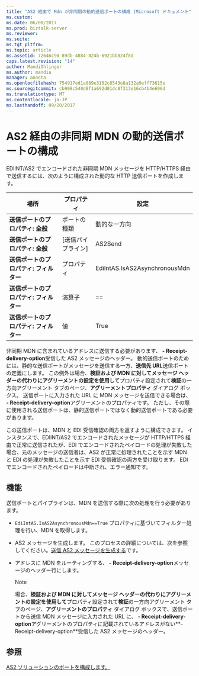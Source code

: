 ```yaml
---
title: "AS2 経由で Mdn が非同期の動的送信ポートの構成 |Microsoft ドキュメント"
ms.custom: 
ms.date: 06/08/2017
ms.prod: biztalk-server
ms.reviewer: 
ms.suite: 
ms.tgt_pltfrm: 
ms.topic: article
ms.assetid: 72646c90-89db-4884-824b-6921bb824f8d
caps.latest.revision: "14"
author: MandiOhlinger
ms.author: mandia
manager: anneta
ms.openlocfilehash: 754917ed1a089e3182c8543e8a132a9eff73615e
ms.sourcegitcommit: cb908c540d8f1a692d01dc8f313e16cb4b4e696d
ms.translationtype: MT
ms.contentlocale: ja-JP
ms.lasthandoff: 09/20/2017
---
```

# <a name="configuring-a-dynamic-send-port-for-asynchronous-mdns-over-as2"></a>AS2 経由の非同期 MDN の動的送信ポートの構成
EDIINT/AS2 でエンコードされた非同期 MDN メッセージを HTTP/HTTPS 経由で送信するには、次のように構成された動的な HTTP 送信ポートを作成します。  
  
|場所|プロパティ|設定|  
|--------------|--------------|-------------|  
|**送信ポートのプロパティ: 全般**|ポートの種類|動的な一方向|  
|**送信ポートのプロパティ: 全般**|[送信パイプライン]|AS2Send|  
|**送信ポートのプロパティ: フィルター**|プロパティ|EdiIntAS.IsAS2AsynchronousMdn|  
|**送信ポートのプロパティ: フィルター**|演算子|==|  
|**送信ポートのプロパティ: フィルター**|値|True|  
  
 非同期 MDN に含まれているアドレスに送信する必要があります、 **- Receipt-delivery-option**受信した AS2 メッセージのヘッダー。 動的送信ポートのためには、静的な送信ポートがメッセージを送信する一方、**送信先 URL**送信ポートの定義にします。 この例外は場合、**検証および MDN に対してメッセージ ヘッダーの代わりにアグリーメントの設定を使用して**プロパティ設定されて**検証**の一方向アグリーメント タブのページ、**アグリーメントプロパティ** ダイアログ ボックス。 送信ポートに入力された URL に MDN メッセージを送信できる場合は、 **- Receipt-delivery-option**アグリーメントのプロパティです。 ただし、その際に使用される送信ポートは、静的送信ポートではなく動的送信ポートである必要があります。  
  
 この送信ポートは、MDN と EDI 受信確認の両方を返すように構成できます。 インスタンスで、EDIINT/AS2 でエンコードされたメッセージが HTTP/HTTPS 経由で正常に送信されたが、EDI でエンコードされたペイロードの処理が失敗した場合、元のメッセージの送信者は、AS2 が正常に処理されたことを示す MDN と EDI の処理が失敗したことを示す EDI 受信確認の両方を受け取ります。 EDI でエンコードされたペイロードは中断され、エラー通知です。  
  
## <a name="functionality"></a>機能  
 送信ポートとパイプラインは、MDN を送信する際に次の処理を行う必要があります。  
  
-   `EdiIntAS.IsAS2AsynchronousMdn==True` プロパティに基づいてフィルター処理を行い、MDN を取得します。  
  
-   AS2 メッセージを生成します。 このプロセスの詳細については、次を参照してください。[送信 AS2 メッセージを生成する](../core/generating-an-outgoing-as2-message.md)です。  
  
-   アドレスに MDN をルーティングする、 **- Receipt-delivery-option**メッセージのヘッダー行にします。  
  
    > [!NOTE]
    >  場合、**検証および MDN に対してメッセージ ヘッダーの代わりにアグリーメントの設定を使用して**プロパティ設定されて**検証**の一方向アグリーメント タブのページ、**アグリーメントのプロパティ** ダイアログ ボックスで、送信ポートから送信 MDN メッセージに入力された URL に、 **- Receipt-delivery-option**アグリーメントのプロパティに記載されているアドレスがない**-Receipt-delivery-option**受信した AS2 メッセージのヘッダー。  
  
## <a name="see-also"></a>参照  
 [AS2 ソリューションのポートを構成します。](../core/configuring-ports-for-an-as2-solution.md)